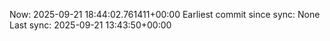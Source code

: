 Now: 2025-09-21 18:44:02.761411+00:00 Earliest commit since sync: None Last sync: 2025-09-21 13:43:50+00:00
